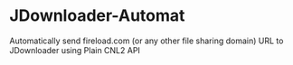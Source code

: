 # JDownloader-Automat
Automatically send fireload.com (or any other file sharing domain) URL to JDownloader using Plain CNL2 API

